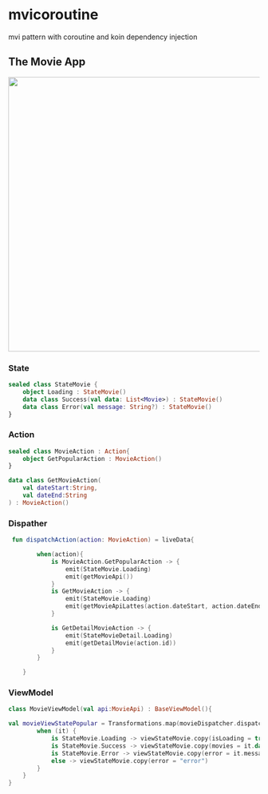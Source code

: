 # mvicoroutine
mvi pattern with coroutine and koin dependency injection

## The Movie App
<img src="https://github.com/ariefannur/mvicoroutine/blob/master/assets/movie.gif" height="550em" />

### State
```kotlin
sealed class StateMovie {
    object Loading : StateMovie()
    data class Success(val data: List<Movie>) : StateMovie()
    data class Error(val message: String?) : StateMovie()
}
```
### Action
```kotlin
sealed class MovieAction : Action{
    object GetPopularAction : MovieAction()
}

data class GetMovieAction(
    val dateStart:String,
    val dateEnd:String
) : MovieAction()
```

### Dispather
```kotlin
 fun dispatchAction(action: MovieAction) = liveData{

        when(action){
            is MovieAction.GetPopularAction -> {
                emit(StateMovie.Loading)
                emit(getMovieApi())
            }
            is GetMovieAction -> {
                emit(StateMovie.Loading)
                emit(getMovieApiLattes(action.dateStart, action.dateEnd))
            }

            is GetDetailMovieAction -> {
                emit(StateMovieDetail.Loading)
                emit(getDetailMovie(action.id))
            }
        }

    }
```

### ViewModel
```kotlin
class MovieViewModel(val api:MovieApi) : BaseViewModel(){

val movieViewStatePopular = Transformations.map(movieDispatcher.dispatchAction(MovieAction.GetPopularAction)){
        when (it) {
            is StateMovie.Loading -> viewStateMovie.copy(isLoading = true)
            is StateMovie.Success -> viewStateMovie.copy(movies = it.data)
            is StateMovie.Error -> viewStateMovie.copy(error = it.message)
            else -> viewStateMovie.copy(error = "error")
        }
    }
}    
```



